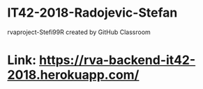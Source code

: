 # IT42-2018-Radojevic-Stefan
rvaproject-Stefi99R created by GitHub Classroom

# Link: https://rva-backend-it42-2018.herokuapp.com/
